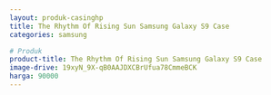 ```yaml
---
layout: produk-casinghp
title: The Rhythm Of Rising Sun Samsung Galaxy S9 Case
categories: samsung

# Produk
product-title: The Rhythm Of Rising Sun Samsung Galaxy S9 Case
image-drive: 19xyN_9X-qB0AAJDXCBrUfua78CmmeBCK
harga: 90000
---
```

